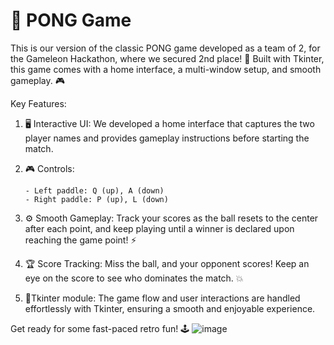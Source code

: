 # 🏓 PONG Game
This is our version of the classic PONG game developed as a team of 2, for the Gameleon Hackathon, where we secured 2nd place! 🎉 Built with Tkinter, this game comes with a home interface, a multi-window setup, and smooth gameplay. 🎮

Key Features:
1. 🖥️ Interactive UI:
We developed a home interface that captures the two player names and provides gameplay instructions before starting the match.

2. 🎮 Controls:
   
       - Left paddle: Q (up), A (down)
       - Right paddle: P (up), L (down)
3. ⚙️ Smooth Gameplay:
Track your scores as the ball resets to the center after each point, and keep playing until a winner is declared upon reaching the game point! ⚡

4. 🏆 Score Tracking:
Miss the ball, and your opponent scores! Keep an eye on the score to see who dominates the match. 💥

5. 🌟Tkinter module:
The game flow and user interactions are handled effortlessly with Tkinter, ensuring a smooth and enjoyable experience.

Get ready for some fast-paced retro fun! 🕹️
![image](https://github.com/user-attachments/assets/41a2e369-6af6-45db-bb61-2af74445646b)
